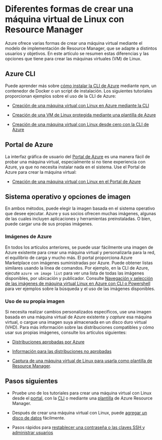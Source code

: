 <properties
	pageTitle="Diferentes formas de crear una máquina virtual Linux | Microsoft Azure"
	description="Muestra las distintas formas de crear una máquina virtual con Linux en Azure y vínculos a herramientas y tutoriales para cada método"
	services="virtual-machines-linux"
	documentationCenter=""
	authors="iainfoulds"
	manager="timlt"
	editor=""
	tags="azure-resource-manager"/>

<tags
	ms.service="virtual-machines-linux"
	ms.devlang="na"
	ms.topic="get-started-article"
	ms.tgt_pltfrm="vm-linux"
	ms.workload="infrastructure-services"
	ms.date="06/14/2016"
	ms.author="iainfou"/>

# Diferentes formas de crear una máquina virtual de Linux con Resource Manager

Azure ofrece varias formas de crear una máquina virtual mediante el modelo de implementación de Resource Manager, que se adapte a distintos usuarios y objetivos. En este artículo se resumen estas diferencias y las opciones que tiene para crear las máquinas virtuales (VM) de Linux.

## Azure CLI 

Puede aprender más sobre [cómo instalar la CLI de Azure](../xplat-cli-install.md) mediante npm, un contenedor de Docker o un script de instalación. Los siguientes tutoriales proporcionan ejemplos sobre el uso de la CLI de Azure:

* [Creación de una máquina virtual con Linux en Azure mediante la CLI](virtual-machines-linux-quick-create-cli.md) 

* [Creación de una VM de Linux protegida mediante una plantilla de Azure](virtual-machines-linux-create-ssh-secured-vm-from-template.md)

* [Creación de una máquina virtual con Linux desde cero con la CLI de Azure](virtual-machines-linux-create-cli-complete.md)

## Portal de Azure

La interfaz gráfica de usuario del [Portal de Azure](https://portal.azure.com) es una manera fácil de probar una máquina virtual, especialmente si no tiene experiencia con Azure, ya que no necesita instalar nada en el sistema. Use el Portal de Azure para crear la máquina virtual:

* [Creación de una máquina virtual con Linux en el Portal de Azure](virtual-machines-linux-quick-create-portal.md) 

## Sistema operativo y opciones de imagen

En ambos métodos, puede elegir la imagen basada en el sistema operativo que desee ejecutar. Azure y sus socios ofrecen muchas imágenes, algunas de las cuales incluyen aplicaciones y herramientas preinstaladas. O bien, puede cargar una de sus propias imágenes.

### Imágenes de Azure

En todos los artículos anteriores, se puede usar fácilmente una imagen de Azure existente para crear una máquina virtual y personalizarla para la red, el equilibrio de carga y mucho más. El portal proporciona Azure Marketplace con imágenes suministradas por Azure. Puede obtener listas similares usando la línea de comandos. Por ejemplo, en la CLI de Azure, ejecute `azure vm image list` para ver una lista de todas las imágenes disponibles, por ubicación y publicador. Consulte [Navegación y selección de las imágenes de máquina virtual Linux en Azure con CLI o Powershell](virtual-machines-linux-cli-ps-findimage.md) para ver ejemplos sobre la búsqueda y el uso de las imágenes disponibles.

### Uso de su propia imagen

Si necesita realizar cambios personalizados específicos, use una imagen basada en una máquina virtual de Azure existente y *capture* esa máquina virtual, o cargue una imagen suya almacenada en un disco duro virtual (VHD). Para más información sobre las distribuciones compatibles y cómo usar sus propias imágenes, consulte los artículos siguientes:

* [Distribuciones aprobadas por Azure](virtual-machines-linux-endorsed-distros.md)

* [Información para las distribuciones no aprobadas](virtual-machines-linux-create-upload-generic.md)

* [Captura de una máquina virtual de Linux para usarla como plantilla de Resource Manager](virtual-machines-linux-capture-image.md).

## Pasos siguientes

* Pruebe uno de los tutoriales para crear una máquina virtual con Linux desde el [portal](virtual-machines-linux-quick-create-portal.md), con la [CLI](virtual-machines-linux-quick-create-cli.md) o mediante una [plantilla](virtual-machines-linux-cli-deploy-templates.md) de Azure Resource Manager.

* Después de crear una máquina virtual con Linux, puede [agregar un disco de datos](virtual-machines-linux-add-disk.md) fácilmente.

* Pasos rápidos para [restablecer una contraseña o las claves SSH y administrar usuarios](virtual-machines-linux-using-vmaccess-extension.md)

<!---HONumber=AcomDC_0622_2016-->